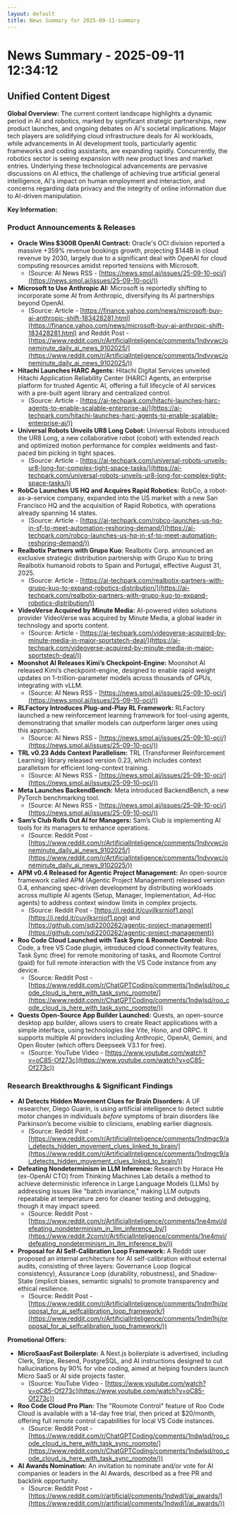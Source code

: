 ```yaml
---
layout: default
title: News Summary for 2025-09-11-summary
---
```

# News Summary - 2025-09-11 12:34:12

## Unified Content Digest

**Global Overview:**
The current content landscape highlights a dynamic period in AI and robotics, marked by significant strategic partnerships, new product launches, and ongoing debates on AI's societal implications. Major tech players are solidifying cloud infrastructure deals for AI workloads, while advancements in AI development tools, particularly agentic frameworks and coding assistants, are expanding rapidly. Concurrently, the robotics sector is seeing expansion with new product lines and market entries. Underlying these technological advancements are pervasive discussions on AI ethics, the challenge of achieving true artificial general intelligence, AI's impact on human employment and interaction, and concerns regarding data privacy and the integrity of online information due to AI-driven manipulation.

**Key Information:**

### Product Announcements & Releases
*   **Oracle Wins $300B OpenAI Contract:** Oracle's OCI division reported a massive +359% revenue bookings growth, projecting $144B in cloud revenue by 2030, largely due to a significant deal with OpenAI for cloud computing resources amidst reported tensions with Microsoft.
    *   (Source: AI News RSS - [https://news.smol.ai/issues/25-09-10-oci/](https://news.smol.ai/issues/25-09-10-oci/))
*   **Microsoft to Use Anthropic AI:** Microsoft is reportedly shifting to incorporate some AI from Anthropic, diversifying its AI partnerships beyond OpenAI.
    *   (Source: Article - [https://finance.yahoo.com/news/microsoft-buy-ai-anthropic-shift-183428281.html](https://finance.yahoo.com/news/microsoft-buy-ai-anthropic-shift-183428281.html) and Reddit Post - [https://www.reddit.com/r/ArtificialInteligence/comments/1ndvvwc/oneminute_daily_ai_news_9102025/](https://www.reddit.com/r/ArtificialInteligence/comments/1ndvvwc/oneminute_daily_ai_news_9102025/))
*   **Hitachi Launches HARC Agents:** Hitachi Digital Services unveiled Hitachi Application Reliability Center (HARC) Agents, an enterprise platform for trusted Agentic AI, offering a full lifecycle of AI services with a pre-built agent library and centralized control.
    *   (Source: Article - [https://ai-techpark.com/hitachi-launches-harc-agents-to-enable-scalable-enterprise-ai/](https://ai-techpark.com/hitachi-launches-harc-agents-to-enable-scalable-enterprise-ai/))
*   **Universal Robots Unveils UR8 Long Cobot:** Universal Robots introduced the UR8 Long, a new collaborative robot (cobot) with extended reach and optimized motion performance for complex weldments and fast-paced bin picking in tight spaces.
    *   (Source: Article - [https://ai-techpark.com/universal-robots-unveils-ur8-long-for-complex-tight-space-tasks/](https://ai-techpark.com/universal-robots-unveils-ur8-long-for-complex-tight-space-tasks/))
*   **RobCo Launches US HQ and Acquires Rapid Robotics:** RobCo, a robot-as-a-service company, expanded into the US market with a new San Francisco HQ and the acquisition of Rapid Robotics, with operations already spanning 14 states.
    *   (Source: Article - [https://ai-techpark.com/robco-launches-us-hq-in-sf-to-meet-automation-reshoring-demand/](https://ai-techpark.com/robco-launches-us-hq-in-sf-to-meet-automation-reshoring-demand/))
*   **Realbotix Partners with Grupo Kuo:** Realbotix Corp. announced an exclusive strategic distribution partnership with Grupo Kuo to bring Realbotix humanoid robots to Spain and Portugal, effective August 31, 2025.
    *   (Source: Article - [https://ai-techpark.com/realbotix-partners-with-grupo-kuo-to-expand-robotics-distribution/](https://ai-techpark.com/realbotix-partners-with-grupo-kuo-to-expand-robotics-distribution/))
*   **VideoVerse Acquired by Minute Media:** AI-powered video solutions provider VideoVerse was acquired by Minute Media, a global leader in technology and sports content.
    *   (Source: Article - [https://ai-techpark.com/videoverse-acquired-by-minute-media-in-major-sportstech-deal/](https://ai-techpark.com/videoverse-acquired-by-minute-media-in-major-sportstech-deal/))
*   **Moonshot AI Releases Kimi’s Checkpoint-Engine:** Moonshot AI released Kimi’s checkpoint-engine, designed to enable rapid weight updates on 1-trillion-parameter models across thousands of GPUs, integrating with vLLM.
    *   (Source: AI News RSS - [https://news.smol.ai/issues/25-09-10-oci/](https://news.smol.ai/issues/25-09-10-oci/))
*   **RLFactory Introduces Plug-and-Play RL Framework:** RLFactory launched a new reinforcement learning framework for tool-using agents, demonstrating that smaller models can outperform larger ones using this approach.
    *   (Source: AI News RSS - [https://news.smol.ai/issues/25-09-10-oci/](https://news.smol.ai/issues/25-09-10-oci/))
*   **TRL v0.23 Adds Context Parallelism:** TRL (Transformer Reinforcement Learning) library released version 0.23, which includes context parallelism for efficient long-context training.
    *   (Source: AI News RSS - [https://news.smol.ai/issues/25-09-10-oci/](https://news.smol.ai/issues/25-09-10-oci/))
*   **Meta Launches BackendBench:** Meta introduced BackendBench, a new PyTorch benchmarking tool.
    *   (Source: AI News RSS - [https://news.smol.ai/issues/25-09-10-oci/](https://news.smol.ai/issues/25-09-10-oci/))
*   **Sam’s Club Rolls Out AI for Managers:** Sam’s Club is implementing AI tools for its managers to enhance operations.
    *   (Source: Reddit Post - [https://www.reddit.com/r/ArtificialInteligence/comments/1ndvvwc/oneminute_daily_ai_news_9102025/](https://www.reddit.com/r/ArtificialInteligence/comments/1ndvvwc/oneminute_daily_ai_news_9102025/))
*   **APM v0.4 Released for Agentic Project Management:** An open-source framework called APM (Agentic Project Management) released version 0.4, enhancing spec-driven development by distributing workloads across multiple AI agents (Setup, Manager, Implementation, Ad-Hoc agents) to address context window limits in complex projects.
    *   (Source: Reddit Post - [https://i.redd.it/cuvjlksrniof1.png](https://i.redd.it/cuvjlksrniof1.png) and [https://github.com/sdi2200262/agentic-project-management](https://github.com/sdi2200262/agentic-project-management))
*   **Roo Code Cloud Launched with Task Sync & Roomote Control:** Roo Code, a free VS Code plugin, introduced cloud connectivity features, Task Sync (free) for remote monitoring of tasks, and Roomote Control (paid) for full remote interaction with the VS Code instance from any device.
    *   (Source: Reddit Post - [https://www.reddit.com/r/ChatGPTCoding/comments/1ndwlsd/roo_code_cloud_is_here_with_task_sync_roomote/](https://www.reddit.com/r/ChatGPTCoding/comments/1ndwlsd/roo_code_cloud_is_here_with_task_sync_roomote/))
*   **Quests Open-Source App Builder Launched:** Quests, an open-source desktop app builder, allows users to create React applications with a simple interface, using technologies like Vite, Hono, and ORPC. It supports multiple AI providers including Anthropic, OpenAI, Gemini, and Open Router (which offers Deepseek V3.1 for free).
    *   (Source: YouTube Video - [https://www.youtube.com/watch?v=oC85-Of273c](https://www.youtube.com/watch?v=oC85-Of273c))

### Research Breakthroughs & Significant Findings
*   **AI Detects Hidden Movement Clues for Brain Disorders:** A UF researcher, Diego Guarín, is using artificial intelligence to detect subtle motor changes in individuals *before* symptoms of brain disorders like Parkinson’s become visible to clinicians, enabling earlier diagnosis.
    *   (Source: Reddit Post - [https://www.reddit.com/r/ArtificialInteligence/comments/1ndmgc9/ai_detects_hidden_movement_clues_linked_to_brain/](https://www.reddit.com/r/ArtificialInteligence/comments/1ndmgc9/ai_detects_hidden_movement_clues_linked_to_brain/))
*   **Defeating Nondeterminism in LLM Inference:** Research by Horace He (ex-OpenAI CTO) from Thinking Machines Lab details a method to achieve deterministic inference in Large Language Models (LLMs) by addressing issues like "batch invariance," making LLM outputs repeatable at temperature zero for cleaner testing and debugging, though it may impact speed.
    *   (Source: Reddit Post - [https://www.reddit.com/r/ArtificialInteligence/comments/1ne4mvi/defeating_nondeterminism_in_llm_inference_by/](https://www.reddit.2com/r/ArtificialInteligence/comments/1ne4mvi/defeating_nondeterminism_in_llm_inference_by/))
*   **Proposal for AI Self-Calibration Loop Framework:** A Reddit user proposed an internal architecture for AI self-calibration without external audits, consisting of three layers: Governance Loop (logical consistency), Assurance Loop (durability, robustness), and Shadow-State (implicit biases, semantic signals) to promote transparency and ethical resilience.
    *   (Source: Reddit Post - [https://www.reddit.com/r/ArtificialInteligence/comments/1ndm1hj/proposal_for_ai_selfcalibration_loop_framework/](https://www.reddit.com/r/ArtificialInteligence/comments/1ndm1hj/proposal_for_ai_selfcalibration_loop_framework/))

**Promotional Offers:**
*   **MicroSaasFast Boilerplate:** A Next.js boilerplate is advertised, including Clerk, Stripe, Resend, PostgreSQL, and AI instructions designed to cut hallucinations by 90% for vibe coding, aimed at helping founders launch Micro SaaS or AI side projects faster.
    *   (Source: YouTube Video - [https://www.youtube.com/watch?v=oC85-Of273c](https://www.youtube.com/watch?v=oC85-Of273c))
*   **Roo Code Cloud Pro Plan:** The "Roomote Control" feature of Roo Code Cloud is available with a 14-day free trial, then priced at $20/month, offering full remote control capabilities for local VS Code instances.
    *   (Source: Reddit Post - [https://www.reddit.com/r/ChatGPTCoding/comments/1ndwlsd/roo_code_cloud_is_here_with_task_sync_roomote/](https://www.reddit.com/r/ChatGPTCoding/comments/1ndwlsd/roo_code_cloud_is_here_with_task_sync_roomote/))
*   **AI Awards Nomination:** An invitation to nominate and/or vote for AI companies or leaders in the AI Awards, described as a free PR and backlink opportunity.
    *   (Source: Reddit Post - [https://www.reddit.com/r/artificial/comments/1ndwdj1/ai_awards/](https://www.reddit.com/r/artificial/comments/1ndwdj1/ai_awards/))